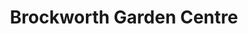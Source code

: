---
title: "Brockworth Garden Centre"
url: /gloucester/brockworth-garden-centre/
shop: garden centre
---